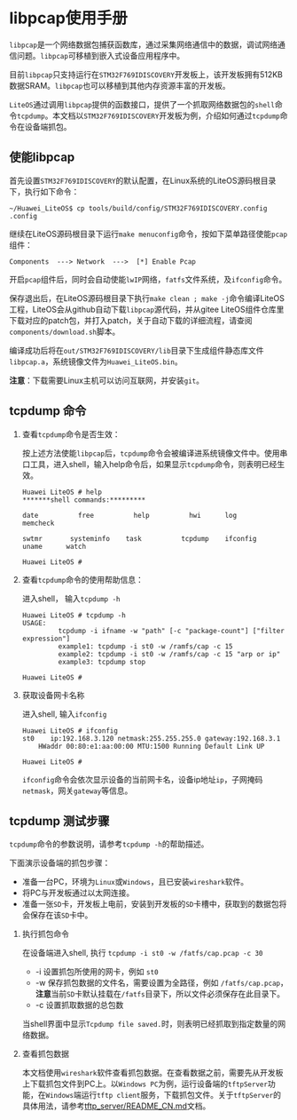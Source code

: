 # libpcap使用手册

  `libpcap`是一个网络数据包捕获函数库，通过采集网络通信中的数据，调试网络通信问题。`libpcap`可移植到嵌入式设备应用程序中。

  目前`libpcap`只支持运行在`STM32F769IDISCOVERY`开发板上，该开发板拥有512KB数据SRAM。`libpcap`也可以移植到其他内存资源丰富的开发板。
  
  `LiteOS`通过调用`libpcap`提供的函数接口，提供了一个抓取网络数据包的`shell`命令`tcpdump`。本文档以`STM32F769IDISCOVERY`开发板为例，介绍如何通过`tcpdump`命令在设备端抓包。

  ## 使能libpcap

  首先设置`STM32F769IDISCOVERY`的默认配置，在Linux系统的LiteOS源码根目录下，执行如下命令：   

  ```
  ~/Huawei_LiteOS$ cp tools/build/config/STM32F769IDISCOVERY.config .config
  ```

  继续在LiteOS源码根目录下运行`make menuconfig`命令，按如下菜单路径使能`pcap`组件：  

  ```
  Components  ---> Network  --->  [*] Enable Pcap
  ```

  开启`pcap`组件后，同时会自动使能`lwIP`网络，`fatfs`文件系统，及`ifconfig`命令。

  保存退出后，在LiteOS源码根目录下执行`make clean ; make -j`命令编译LiteOS工程，LiteOS会从github自动下载`libpcap`源代码，并从gitee LiteOS组件仓库里下载对应的patch包，并打入patch，关于自动下载的详细流程，请查阅`components/download.sh`脚本。  

 编译成功后将在`out/STM32F769IDISCOVERY/lib`目录下生成组件静态库文件`libpcap.a`，系统镜像文件为`Huawei_LiteOS.bin`。

  **注意**：下载需要Linux主机可以访问互联网，并安装`git`。

  ## tcpdump 命令

  1. 查看`tcpdump`命令是否生效：

     按上述方法使能`libpcap`后，`tcpdump`命令会被编译进系统镜像文件中。使用串口工具，进入shell，输入help命令后，如果显示`tcpdump`命令，则表明已经生效。   

     ```
     Huawei LiteOS # help
     *******shell commands:*********
     
     date          free          help          hwi      log           memcheck          
     
     swtmr       systeminfo    task          tcpdump    ifconfig     uname      watch         
     
     Huawei LiteOS # 
     ```

  2. 查看`tcpdump`命令的使用帮助信息：

     进入shell， 输入`tcpdump -h`

     ```
     Huawei LiteOS # tcpdump -h
     USAGE:
              tcpdump -i ifname -w "path" [-c "package-count"] ["filter expression"]
              example1: tcpdump -i st0 -w /ramfs/cap -c 15
              example2: tcpdump -i st0 -w /ramfs/cap -c 15 "arp or ip"
              example3: tcpdump stop
     
     Huawei LiteOS # 
     ```

  3. 获取设备网卡名称

     进入shell, 输入`ifconfig`

     ```
     Huawei LiteOS # ifconfig
     st0	ip:192.168.3.120 netmask:255.255.255.0 gateway:192.168.3.1
         HWaddr 00:80:e1:aa:00:00 MTU:1500 Running Default Link UP
     
     Huawei LiteOS # 
     ```

     `ifconfig`命令会依次显示设备的当前网卡名，设备ip地址`ip`，子网掩码`netmask`，网关`gateway`等信息。

 ## tcpdump 测试步骤

  `tcpdump`命令的参数说明，请参考`tcpdump -h`的帮助描述。   

  下面演示设备端的抓包步骤：

  - 准备一台PC，环境为`Linux`或`Windows`，且已安装`wireshark`软件。
  - 将PC与开发板通过以太网连接。
  - 准备一张`SD`卡，开发板上电前，安装到开发板的`SD`卡槽中，获取到的数据包将会保存在该`SD`卡中。

  1. 执行抓包命令

     在设备端进入shell, 执行 `tcpdump -i st0 -w /fatfs/cap.pcap -c 30`

     - -i  设置抓包所使用的网卡，例如 `st0`
     - -w 保存抓包数据的文件名，需要设置为全路径，例如 `/fatfs/cap.pcap`，**注意**当前`SD`卡默认挂载在`/fatfs`目录下，所以文件必须保存在此目录下。
     - -c 设置抓取数据的总包数

     当shell界面中显示`Tcpdump file saved.`时，则表明已经抓取到指定数量的网络数据。

  2. 查看抓包数据

     本文档使用`wireshark`软件查看抓包数据。在查看数据之前，需要先从开发板上下载抓包文件到PC上。以`Windows PC`为例，运行设备端的`tftpServer`功能，在`Windows`端运行`tftp client`服务，下载抓包文件。关于`tftpServer`的具体用法，请参考[tftp_server/README_CN.md](../../tftp_server/README_CN.md)文档。   